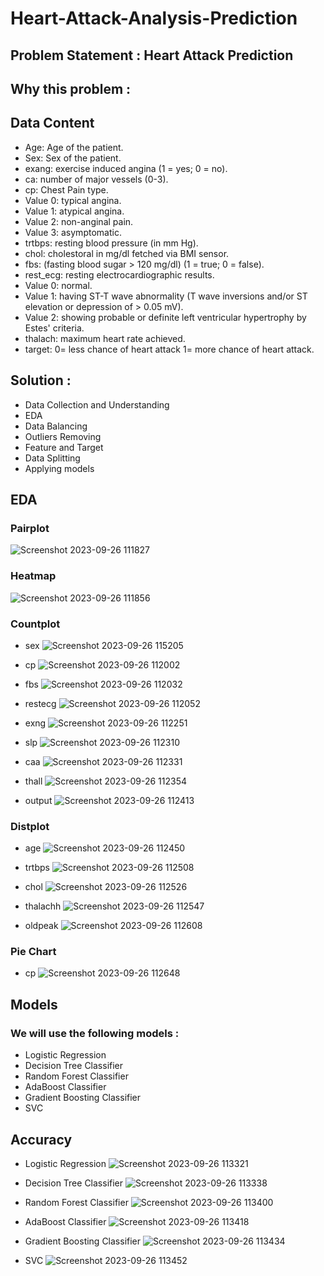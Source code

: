 # Heart-Attack-Analysis-Prediction
## Problem Statement : Heart Attack Prediction
## Why this problem : 


 
## Data Content
* Age: Age of the patient.
* Sex: Sex of the patient.
* exang: exercise induced angina (1 = yes; 0 = no).
* ca: number of major vessels (0-3).
* cp: Chest Pain type.
* Value 0: typical angina.
* Value 1: atypical angina.
* Value 2: non-anginal pain.
* Value 3: asymptomatic.
* trtbps: resting blood pressure (in mm Hg).
* chol: cholestoral in mg/dl fetched via BMI sensor.
* fbs: (fasting blood sugar > 120 mg/dl) (1 = true; 0 = false).
* rest_ecg: resting electrocardiographic results.
* Value 0: normal.
* Value 1: having ST-T wave abnormality (T wave inversions and/or ST elevation or depression of > 0.05 mV).
* Value 2: showing probable or definite left ventricular hypertrophy by Estes' criteria.
* thalach: maximum heart rate achieved.
* target: 0= less chance of heart attack 1= more chance of heart attack.

## Solution :
* Data Collection and Understanding
* EDA
* Data Balancing
* Outliers Removing
* Feature and Target
* Data Splitting
* Applying models

## EDA
### Pairplot
  ![Screenshot 2023-09-26 111827](https://github.com/RAUL1217/Heart-Attack-Prediction-Analysis/assets/142076300/b0e3c818-be46-41df-98c7-5666c89774d2)
  

### Heatmap
  ![Screenshot 2023-09-26 111856](https://github.com/RAUL1217/Heart-Attack-Prediction-Analysis/assets/142076300/f7f19636-82b0-44b7-b0b6-1e3f821cc14a)

  

### Countplot
* sex
  ![Screenshot 2023-09-26 115205](https://github.com/RAUL1217/Heart-Attack-Prediction-Analysis/assets/142076300/328f0e29-9e6b-4bc2-b90f-71dbc3806182)

* cp
  ![Screenshot 2023-09-26 112002](https://github.com/RAUL1217/Heart-Attack-Prediction-Analysis/assets/142076300/d09230a1-12e3-4651-a2d1-efb27f6bdf00)

* fbs
  ![Screenshot 2023-09-26 112032](https://github.com/RAUL1217/Heart-Attack-Prediction-Analysis/assets/142076300/9177e1c5-722b-4062-b85a-e0db7a41a477)

* restecg
  ![Screenshot 2023-09-26 112052](https://github.com/RAUL1217/Heart-Attack-Prediction-Analysis/assets/142076300/1f2c7cb6-12cd-43b5-9448-c33faec31325)

* exng
  ![Screenshot 2023-09-26 112251](https://github.com/RAUL1217/Heart-Attack-Prediction-Analysis/assets/142076300/9ad00b2f-e852-41e5-8e33-d083f6aa8d05)

* slp
  ![Screenshot 2023-09-26 112310](https://github.com/RAUL1217/Heart-Attack-Prediction-Analysis/assets/142076300/36af1440-86e4-46f9-9d80-e03970ad74b6)

* caa
  ![Screenshot 2023-09-26 112331](https://github.com/RAUL1217/Heart-Attack-Prediction-Analysis/assets/142076300/dd8ee790-74ab-4118-9bdf-14033625ebe8)

* thall
  ![Screenshot 2023-09-26 112354](https://github.com/RAUL1217/Heart-Attack-Prediction-Analysis/assets/142076300/32965724-ebc6-46a9-944c-c21596cc056d)

* output
  ![Screenshot 2023-09-26 112413](https://github.com/RAUL1217/Heart-Attack-Prediction-Analysis/assets/142076300/3274dd00-b083-49bd-b161-234544f4c9f2)


### Distplot
* age
  ![Screenshot 2023-09-26 112450](https://github.com/RAUL1217/Heart-Attack-Prediction-Analysis/assets/142076300/757dd0bd-85db-4c83-8eb8-42ad05243cba)

* trtbps
  ![Screenshot 2023-09-26 112508](https://github.com/RAUL1217/Heart-Attack-Prediction-Analysis/assets/142076300/9a5e2562-47ad-4022-afbf-e7fccba2c7c4)

* chol
  ![Screenshot 2023-09-26 112526](https://github.com/RAUL1217/Heart-Attack-Prediction-Analysis/assets/142076300/3eab81a7-b2a5-41e1-9ecc-7d2037dd98a9)

* thalachh
  ![Screenshot 2023-09-26 112547](https://github.com/RAUL1217/Heart-Attack-Prediction-Analysis/assets/142076300/40352507-c6e6-4f6c-a002-8b138dfd2759)

* oldpeak
  ![Screenshot 2023-09-26 112608](https://github.com/RAUL1217/Heart-Attack-Prediction-Analysis/assets/142076300/dc1772c8-cfa8-463d-8545-f29654fa5fac)

  
### Pie Chart
* cp
  ![Screenshot 2023-09-26 112648](https://github.com/RAUL1217/Heart-Attack-Prediction-Analysis/assets/142076300/b55c6bfd-b4e9-4145-bd09-d4410cc7a7e5)



## Models
### We will use the following models :
* Logistic Regression
* Decision Tree Classifier
* Random Forest Classifier
* AdaBoost Classifier
* Gradient Boosting Classifier
* SVC

## Accuracy
* Logistic Regression
![Screenshot 2023-09-26 113321](https://github.com/RAUL1217/Heart-Attack-Prediction-Analysis/assets/142076300/72ecd2f2-717e-4c40-9ab8-e62e034f098e)

* Decision Tree Classifier
![Screenshot 2023-09-26 113338](https://github.com/RAUL1217/Heart-Attack-Prediction-Analysis/assets/142076300/dc5498b5-39fb-4102-b257-d237d2739a06)

* Random Forest Classifier
![Screenshot 2023-09-26 113400](https://github.com/RAUL1217/Heart-Attack-Prediction-Analysis/assets/142076300/ae760401-2c66-4fee-b71d-e634706c12ce)

* AdaBoost Classifier
![Screenshot 2023-09-26 113418](https://github.com/RAUL1217/Heart-Attack-Prediction-Analysis/assets/142076300/defb6caa-a9c3-410a-8d8b-77b92a2c5fb3)

* Gradient Boosting Classifier
![Screenshot 2023-09-26 113434](https://github.com/RAUL1217/Heart-Attack-Prediction-Analysis/assets/142076300/2363dd47-dc3e-4a03-abea-31814eb5c1f0)

* SVC
![Screenshot 2023-09-26 113452](https://github.com/RAUL1217/Heart-Attack-Prediction-Analysis/assets/142076300/aba18ae5-953e-4be3-aecc-f51d5da9a26b)






